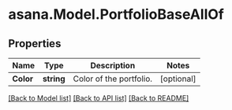 
# asana.Model.PortfolioBaseAllOf

## Properties

Name | Type | Description | Notes
------------ | ------------- | ------------- | -------------
**Color** | **string** | Color of the portfolio. | [optional] 

[[Back to Model list]](../README.md#documentation-for-models)
[[Back to API list]](../README.md#documentation-for-api-endpoints)
[[Back to README]](../README.md)

